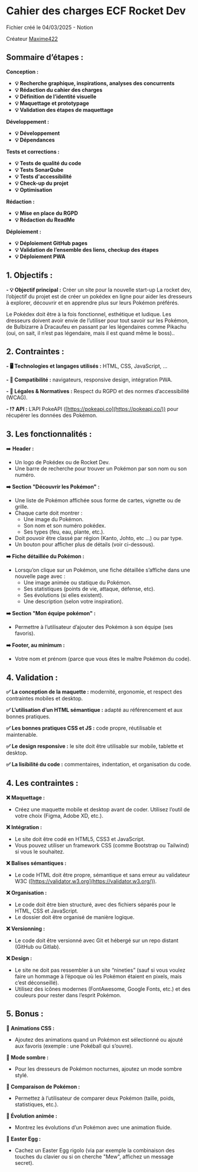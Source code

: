 # Cahier des charges ECF Rocket Dev
Fichier créé le 04/03/2025 - Notion

Créateur [Maxime422](https://github.com/Maxime422)

<aside>

## **Sommaire d’étapes :**

**Conception :**

- **💡 Recherche graphique, inspirations, analyses des concurrents**
- **💡 Rédaction du cahier des charges**
- **💡 Définition de l’identité visuelle**
- **💡 Maquettage et prototypage**
- **💡 Validation des étapes de maquettage**

**Développement :**

- **💡 Développement**
- **💡 Dépendances**

**Tests et corrections :**

- **💡 Tests de qualité du code**
- **💡 Tests SonarQube**
- **💡 Tests d'accessibilité**
- **💡 Check-up du projet**
- **💡 Optimisation**

**Rédaction :**

- **💡 Mise en place du RGPD**
- **💡 Rédaction du ReadMe**

**Déploiement :**

- **💡 Déploiement GitHub pages**
- **💡 Validation de l’ensemble des liens, checkup des étapes**
- **💡 Déploiement PWA**
</aside>

<aside>

## **1. Objectifs :**

<aside>

**- 💡 Objectif principal :** Créer un site pour la nouvelle start-up La rocket dev, l’objectif du projet est de créer un pokédex en ligne pour aider les dresseurs à explorer, découvrir et en apprendre plus sur leurs Pokémon préférés.

Le Pokédex doit être à la fois fonctionnel, esthétique et ludique. Les dresseurs doivent avoir envie de l’utiliser pour tout savoir sur les Pokémon, de Bulbizarre à Dracaufeu en passant par les légendaires comme Pikachu (oui, on sait, il n’est pas légendaire, mais il est quand même le boss)..

</aside>

## **2. Contraintes :**

<aside>

**- 🖥 Technologies et langages utilisés :** HTML, CSS, JavaScript, …

**- 📱 Compatibilité :** navigateurs, responsive design, intégration PWA.

**- 📜 Légales & Normatives :** Respect du RGPD et des normes d’accessibilité (WCAG).

**- ⁉️ API :** L’API PokeAPI ([https://pokeapi.co](https://pokeapi.co/)) pour récupérer les données des Pokémon.
</aside>

## **3. Les fonctionnalités :**


<aside>

➡️ **Header :**
- Un logo de Pokédex ou de Rocket Dev.
- Une barre de recherche pour trouver un Pokémon par son nom ou son numéro.

**➡️ Section "Découvrir les Pokémon" :**
- Une liste de Pokémon affichée sous forme de cartes, vignette ou de grille.
- Chaque carte doit montrer :
    - Une image du Pokémon.
    - Son nom et son numéro pokédex.
    - Ses types (feu, eau, plante, etc.).
- Doit pouvoir être classé par région (Kanto, Johto, etc …) ou par type.
- Un bouton pour afficher plus de détails (voir ci-dessous).

**➡️ Fiche détaillée du Pokémon :**
- Lorsqu’on clique sur un Pokémon, une fiche détaillée s’affiche dans une nouvelle page avec :
    - Une image animée ou statique du Pokémon.
    - Ses statistiques (points de vie, attaque, défense, etc).
    - Ses évolutions (si elles existent).
    - Une description (selon votre inspiration).

**➡️ Section "Mon équipe pokémon" :**
- Permettre à l’utilisateur d’ajouter des Pokémon à son équipe (ses favoris).

**➡️ Footer, au minimum :**
- Votre nom et prénom (parce que vous êtes le maître Pokémon du code).

</aside>

## **4. Validation :**

<aside>

**✅ La conception de la maquette :** modernité, ergonomie, et respect des contraintes mobiles et desktop.

**✅ L’utilisation d’un HTML sémantique :** adapté au référencement et aux bonnes pratiques.

**✅ Les bonnes pratiques CSS et JS :** code propre, réutilisable et maintenable.

**✅ Le design responsive :** le site doit être utilisable sur mobile, tablette et desktop.

**✅  La lisibilité du code :** commentaires, indentation, et organisation du code.

</aside>

## **4. Les contraintes :**

<aside>

**❌ Maquettage :**

- Créez une maquette mobile et desktop avant de coder. Utilisez l’outil de votre choix (Figma, Adobe XD, etc.).

**❌ Intégration :**

- Le site doit être codé en HTML5, CSS3 et JavaScript.
- Vous pouvez utiliser un framework CSS (comme Bootstrap ou Tailwind) si vous le souhaitez.

**❌ Balises sémantiques :**

- Le code HTML doit être propre, sémantique et sans erreur au validateur W3C ([https://validator.w3.org](https://validator.w3.org/)).

**❌ Organisation :**

- Le code doit être bien structuré, avec des fichiers séparés pour le HTML, CSS et JavaScript.
- Le dossier doit être organisé de manière logique.

**❌ Versionning :**

- Le code doit être versionné avec Git et hébergé sur un repo distant (GitHub ou Gitlab).

**❌ Design :**

- Le site ne doit pas ressembler à un site “nineties” (sauf si vous voulez faire un hommage à l’époque où les Pokémon étaient en pixels, mais c’est déconseillé).
- Utilisez des icônes modernes (FontAwesome, Google Fonts, etc.) et des couleurs pour rester dans l’esprit Pokémon.
</aside>

## **5. Bonus :**

<aside>

**🚀 Animations CSS :**
- Ajoutez des animations quand un Pokémon est sélectionné ou ajouté aux favoris (exemple : une Pokéball qui s’ouvre).

**🚀 Mode sombre :**
- Pour les dresseurs de Pokémon nocturnes, ajoutez un mode sombre stylé.

**🚀 Comparaison de Pokémon :**
- Permettez à l’utilisateur de comparer deux Pokémon (taille, poids, statistiques, etc.).

**🚀 Évolution animée :**
- Montrez les évolutions d’un Pokémon avec une animation fluide.

**🚀 Easter Egg :**
- Cachez un Easter Egg rigolo (via par exemple la combinaison des touches du clavier ou si on cherche "Mew", affichez un message secret).
</aside>

</aside>
